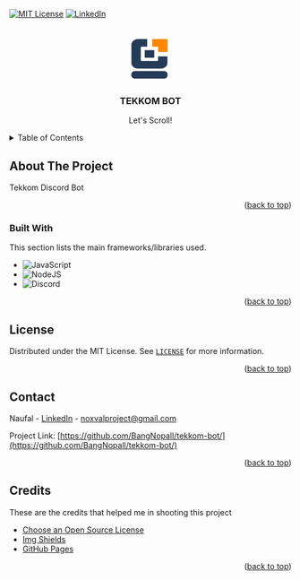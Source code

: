 <a id="readme-top"></a>
[![MIT License][license-shield]][license-url]
[![LinkedIn][linkedin-shield]][linkedin-url]

<!-- PROJECT LOGO -->
<br />
<div align="center">
  <a href="#">
    <img src="https://raw.githubusercontent.com/BangNopall/tekkom-bot/refs/heads/main/logo_tekkom.jpeg" alt="Logo" width="80" height="80">
  </a>

  <h3 align="center">TEKKOM BOT</h3>

  <p align="center">
    Let's Scroll!
  </p>
</div>

<!-- TABLE OF CONTENTS -->
<details>
  <summary>Table of Contents</summary>
  <ol>
    <li>
      <a href="#about-the-project">About The Project</a>
      <ul>
        <li><a href="#built-with">Built With</a></li>
      </ul>
    </li>
    <li><a href="#license">License</a></li>
    <li><a href="#contact">Contact</a></li>
    <li><a href="#credits">Credits</a></li>
  </ol>
</details>

<!-- ABOUT THE PROJECT -->
## About The Project

Tekkom Discord Bot

<p align="right">(<a href="#readme-top">back to top</a>)</p>

### Built With

This section lists the main frameworks/libraries used.

* ![JavaScript](https://img.shields.io/badge/javascript-%23323330.svg?style=for-the-badge&logo=javascript&logoColor=%23F7DF1E)
* ![NodeJS](https://img.shields.io/badge/node.js-6DA55F?style=for-the-badge&logo=node.js&logoColor=white)
* ![Discord](https://img.shields.io/badge/Discord-%235865F2.svg?style=for-the-badge&logo=discord&logoColor=white)

<p align="right">(<a href="#readme-top">back to top</a>)</p>

<!-- LICENSE -->
## License

Distributed under the MIT License. See [`LICENSE`](https://github.com/BangNopall/tekkom-bot/blob/master/LICENSE) for more information.

<p align="right">(<a href="#readme-top">back to top</a>)</p>

<!-- CONTACT -->
## Contact

Naufal - [LinkedIn](https://www.linkedin.com/in/muhammad-naufal-mathara-rahman/) - noxvalproject@gmail.com

Project Link: [https://github.com/BangNopall/tekkom-bot/](https://github.com/BangNopall/tekkom-bot/)

<p align="right">(<a href="#readme-top">back to top</a>)</p>

<!-- ACKNOWLEDGMENTS -->
## Credits

These are the credits that helped me in shooting this project

* [Choose an Open Source License](https://choosealicense.com)
* [Img Shields](https://shields.io)
* [GitHub Pages](https://pages.github.com)

<p align="right">(<a href="#readme-top">back to top</a>)</p>



<!-- MARKDOWN LINKS & IMAGES -->
[contributors-shield]: https://img.shields.io/github/contributors/othneildrew/Best-README-Template.svg?style=for-the-badge
[contributors-url]: https://github.com/othneildrew/Best-README-Template/graphs/contributors
[forks-shield]: https://img.shields.io/github/forks/othneildrew/Best-README-Template.svg?style=for-the-badge
[forks-url]: https://github.com/othneildrew/Best-README-Template/network/members
[stars-shield]: https://img.shields.io/github/stars/othneildrew/Best-README-Template.svg?style=for-the-badge
[stars-url]: https://github.com/othneildrew/Best-README-Template/stargazers
[issues-shield]: https://img.shields.io/github/issues/othneildrew/Best-README-Template.svg?style=for-the-badge
[issues-url]: https://github.com/BangNopall/coba-laravel/issues
[license-shield]: https://img.shields.io/github/license/othneildrew/Best-README-Template.svg?style=for-the-badge
[license-url]: https://github.com/othneildrew/Best-README-Template/blob/master/LICENSE.txt
[linkedin-shield]: https://img.shields.io/badge/-LinkedIn-black.svg?style=for-the-badge&logo=linkedin&colorB=555
[linkedin-url]: https://linkedin.com/in/muhammad-naufal-mathara-rahman/
[product-screenshot]: images/screenshot.png
[Next.js]: https://img.shields.io/badge/next.js-000000?style=for-the-badge&logo=nextdotjs&logoColor=white
[Next-url]: https://nextjs.org/
[React.js]: https://img.shields.io/badge/React-20232A?style=for-the-badge&logo=react&logoColor=61DAFB
[React-url]: https://reactjs.org/
[Vue.js]: https://img.shields.io/badge/Vue.js-35495E?style=for-the-badge&logo=vuedotjs&logoColor=4FC08D
[Vue-url]: https://vuejs.org/
[Angular.io]: https://img.shields.io/badge/Angular-DD0031?style=for-the-badge&logo=angular&logoColor=white
[Angular-url]: https://angular.io/
[Svelte.dev]: https://img.shields.io/badge/Svelte-4A4A55?style=for-the-badge&logo=svelte&logoColor=FF3E00
[Svelte-url]: https://svelte.dev/
[Laravel.com]: https://img.shields.io/badge/Laravel-FF2D20?style=for-the-badge&logo=laravel&logoColor=white
[Laravel-url]: https://laravel.com
[Bootstrap.com]: https://img.shields.io/badge/Bootstrap-563D7C?style=for-the-badge&logo=bootstrap&logoColor=white
[Bootstrap-url]: https://getbootstrap.com
[JQuery.com]: https://img.shields.io/badge/jQuery-0769AD?style=for-the-badge&logo=jquery&logoColor=white
[JQuery-url]: https://jquery.com 
